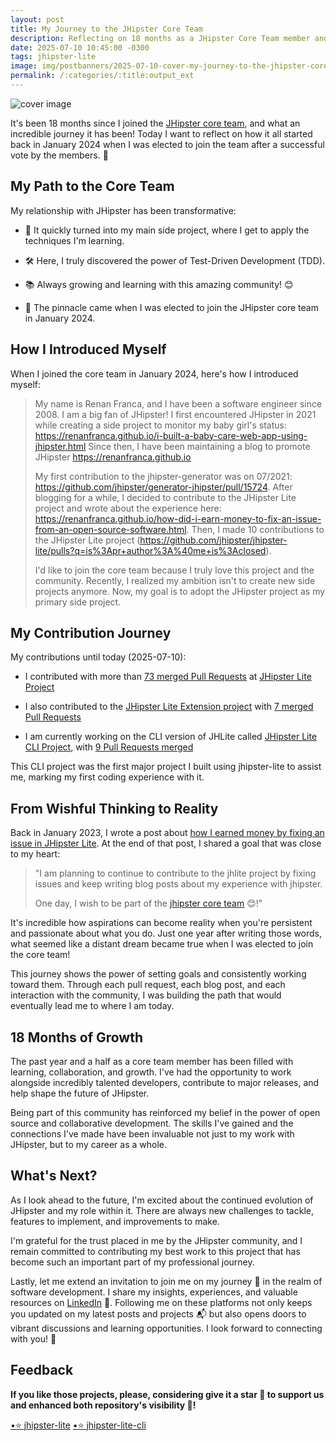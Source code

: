 ```yaml
---
layout: post
title: My Journey to the JHipster Core Team
description: Reflecting on 18 months as a JHipster Core Team member and how my journey began in January 2024
date: 2025-07-10 10:45:00 -0300
tags: jhipster-lite
image: img/postbanners/2025-07-10-cover-my-journey-to-the-jhipster-core-team.jpg
permalink: /:categories/:title:output_ext
---
```


![cover image](https://renanfranca.github.io/img/postbanners/2025-07-10-cover-my-journey-to-the-jhipster-core-team.jpg)

It's been 18 months since I joined the [JHipster core team](https://www.jhipster.tech/team/), and what an incredible journey it has been! Today I want to reflect on how it all started back in January 2024 when I was elected to join the team after a successful vote by the members. 🎉

## My Path to the Core Team

My relationship with JHipster has been transformative:

- 🚀 It quickly turned into my main side project, where I get to apply the techniques I'm learning.

- 🛠️ Here, I truly discovered the power of Test-Driven Development (TDD).

- 📚 Always growing and learning with this amazing community! 😊

- 🎉 The pinnacle came when I was elected to join the JHipster core team in January 2024.

## How I Introduced Myself

When I joined the core team in January 2024, here's how I introduced myself:

> My name is Renan Franca, and I have been a software engineer since 2008. I am a big fan of JHipster! I first encountered JHipster in 2021 while creating a side project to monitor my baby girl's status: https://renanfranca.github.io/i-built-a-baby-care-web-app-using-jhipster.html Since then, I have been maintaining a blog to promote JHipster https://renanfranca.github.io
>
> My first contribution to the jhipster-generator was on 07/2021: https://github.com/jhipster/generator-jhipster/pull/15724. After blogging for a while, I decided to contribute to the JHipster Lite project and wrote about the experience here: https://renanfranca.github.io/how-did-i-earn-money-to-fix-an-issue-from-an-open-source-software.html. Then, I made 10 contributions to the JHipster Lite project (https://github.com/jhipster/jhipster-lite/pulls?q=is%3Apr+author%3A%40me+is%3Aclosed).
>
> I'd like to join the core team because I truly love this project and the community. Recently, I realized my ambition isn't to create new side projects anymore. Now, my goal is to adopt the JHipster project as my primary side project.

## My Contribution Journey

My contributions until today (2025-07-10):

- I contributed with more than [73 merged Pull Requests](https://github.com/jhipster/jhipster-lite/pulls?q=is%3Apr+author%3Arenanfranca+is%3Amerged+) at [JHipster Lite Project](https://github.com/jhipster/jhipster-lite)

- I also contributed to the [JHipster Lite Extension project](https://github.com/jhipster/jhipster-lite-extension) with [7 merged Pull Requests](https://github.com/jhipster/jhipster-lite-extension/pulls?q=is%3Apr+author%3Arenanfranca+is%3Amerged+)

- I am currently working on the CLI version of JHLite called [JHipster Lite CLI Project](https://github.com/jhipster/jhipster-lite-cli), with [9 Pull Requests merged](https://github.com/jhipster/jhipster-lite-cli/pulls?q=is%3Apr+author%3Arenanfranca+is%3Amerged+)

This CLI project was the first major project I built using jhipster-lite to assist me, marking my first coding experience with it.

## From Wishful Thinking to Reality

Back in January 2023, I wrote a post about [how I earned money by fixing an issue in JHipster Lite](https://renanfranca.github.io/how-did-i-earn-money-to-fix-an-issue-from-an-open-source-software.html). At the end of that post, I shared a goal that was close to my heart:

> "I am planning to continue to contribute to the jhlite project by fixing issues and keep writing blog posts about my experience with jhipster.
>
> One day, I wish to be part of the [jhipster core team](https://www.jhipster.tech/team/) 😊!"

It's incredible how aspirations can become reality when you're persistent and passionate about what you do. Just one year after writing those words, what seemed like a distant dream became true when I was elected to join the core team! 

This journey shows the power of setting goals and consistently working toward them. Through each pull request, each blog post, and each interaction with the community, I was building the path that would eventually lead me to where I am today.

## 18 Months of Growth

The past year and a half as a core team member has been filled with learning, collaboration, and growth. I've had the opportunity to work alongside incredibly talented developers, contribute to major releases, and help shape the future of JHipster.

Being part of this community has reinforced my belief in the power of open source and collaborative development. The skills I've gained and the connections I've made have been invaluable not just to my work with JHipster, but to my career as a whole.

## What's Next?

As I look ahead to the future, I'm excited about the continued evolution of JHipster and my role within it. There are always new challenges to tackle, features to implement, and improvements to make.

I'm grateful for the trust placed in me by the JHipster community, and I remain committed to contributing my best work to this project that has become such an important part of my professional journey.

Lastly, let me extend an invitation to join me on my journey 🚀 in the realm of software development. I share my insights, experiences, and valuable resources on [LinkedIn](https://www.linkedin.com/in/renan-af) 📎. Following me on these platforms not only keeps you updated on my latest posts and projects 📬 but also opens doors to vibrant discussions and learning opportunities. I look forward to connecting with you! 💼

## Feedback

**If you like those projects, please, considering give it a star 🌟 to support us and enhanced both repository's visibility 🤩!**

<!-- Place this tag where you want the button to render. --> <a class="github-button" href="https://github.com/jhipster/jhipster-lite" data-color-scheme="no-preference: dark; light: light; dark: dark;" data-show-count="true" data-size="large" aria-label="Star jhipster-jhipster-lite on GitHub">•⭐ jhipster-lite</a>

<!-- Place this tag where you want the button to render. --> <a class="github-button" href="https://github.com/jhipster/jhipster-lite-cli" data-color-scheme="no-preference: dark; light: light; dark: dark;" data-show-count="true" data-size="large" aria-label="Star jhipster/jhipster-lite-cli on GitHub">•⭐ jhipster-lite-cli</a>
<!-- Place this tag in your head or just before your close body tag. -->
<script async defer src="https://buttons.github.io/buttons.js"></script>

